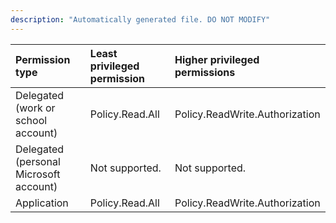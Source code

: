 ```yaml
---
description: "Automatically generated file. DO NOT MODIFY"
---
```


|Permission type|Least privileged permission|Higher privileged permissions|
|:---|:---|:---|
|Delegated (work or school account)|Policy.Read.All|Policy.ReadWrite.Authorization|
|Delegated (personal Microsoft account)|Not supported.|Not supported.|
|Application|Policy.Read.All|Policy.ReadWrite.Authorization|

